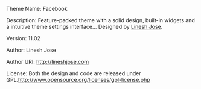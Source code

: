 Theme Name: Facebook

Description:  Feature-packed theme with a solid design, built-in widgets and a intuitive theme settings interface... Designed by <a href="http://lineshjose.info/">Linesh Jose</a>.

Version: 11.02

Author: Linesh Jose 

Author URI: http://lineshjose.com

License: Both the design and code are released under GPL.http://www.opensource.org/licenses/gpl-license.php
